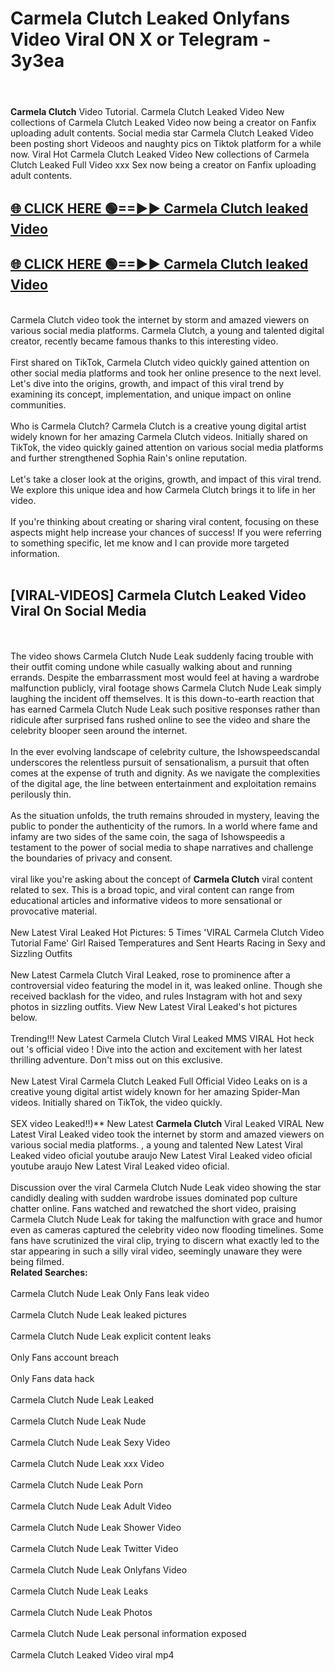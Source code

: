 <h1> Carmela Clutch Leaked Onlyfans Video Viral ON X or Telegram - 3y3ea </h1>

# 
<br>
<strong>Carmela Clutch</strong> Video Tutorial. Carmela Clutch Leaked Video New collections of  Carmela Clutch Leaked Video now being a creator on Fanfix uploading adult contents. Social media star Carmela Clutch Leaked Video been posting short Videoos and naughty pics on Tiktok platform for a while now. Viral Hot Carmela Clutch Leaked Video New collections of Carmela Clutch Leaked Full Video xxx Sex now being a creator on Fanfix uploading adult contents.
<br>

## [🌐 CLICK HERE 🟢==►► Carmela Clutch leaked Video ](https://onlyclips.site?title=Carmela_Clutch&ref=git)


## [🌐 CLICK HERE 🟢==►► Carmela Clutch leaked Video ](https://onlyclips.site?title=Carmela_Clutch&ref=git)

<br>
Carmela Clutch video took the internet by storm and amazed viewers on various social media platforms. Carmela Clutch, a young and talented digital creator, recently became famous thanks to this interesting video.
<br><br>
First shared on TikTok, Carmela Clutch video quickly gained attention on other social media platforms and took her online presence to the next level. Let's dive into the origins, growth, and impact of this viral trend by examining its concept, implementation, and unique impact on online communities.
<br><br>
Who is Carmela Clutch? Carmela Clutch is a creative young digital artist widely known for her amazing Carmela Clutch videos. Initially shared on TikTok, the video quickly gained attention on various social media platforms and further strengthened Sophia Rain's online reputation.
<br><br>
Let's take a closer look at the origins, growth, and impact of this viral trend. We explore this unique idea and how Carmela Clutch brings it to life in her video.
<br><br>
If you're thinking about creating or sharing viral content, focusing on these aspects might help increase your chances of success! If you were referring to something specific, let me know and I can provide more targeted information.
<br><br>
<h2>[VIRAL-VIDEOS] Carmela Clutch Leaked Video Viral On Social Media</h2>
<br><br>
The video shows Carmela Clutch Nude Leak suddenly facing trouble with their outfit coming undone while casually walking about and running errands. Despite the embarrassment most would feel at having a wardrobe malfunction publicly, viral footage shows Carmela Clutch Nude Leak simply laughing the incident off themselves. It is this down-to-earth reaction that has earned Carmela Clutch Nude Leak such positive responses rather than ridicule after surprised fans rushed online to see the video and share the celebrity blooper seen around the internet.
<br><br>
In the ever evolving landscape of celebrity culture, the Ishowspeedscandal underscores the relentless pursuit of sensationalism, a pursuit that often comes at the expense of truth and dignity. As we navigate the complexities of the digital age, the line between entertainment and exploitation remains perilously thin.
<br><br>
As the situation unfolds, the truth remains shrouded in mystery, leaving the public to ponder the authenticity of the rumors. In a world where fame and infamy are two sides of the same coin, the saga of Ishowspeedis a testament to the power of social media to shape narratives and challenge the boundaries of privacy and consent.
<br><br>
viral like you're asking about the concept of <strong>Carmela Clutch</strong> viral content related to sex. This is a broad topic, and viral content can range from educational articles and informative videos to more sensational or provocative material.
<br><br>
New Latest Viral Leaked Hot Pictures: 5 Times 'VIRAL Carmela Clutch Video Tutorial Fame' Girl Raised Temperatures and Sent Hearts Racing in Sexy and Sizzling Outfits
<br><br>
New Latest Carmela Clutch Viral Leaked, rose to prominence after a controversial video featuring the model in it, was leaked online. Though she received backlash for the video, and rules Instagram with hot and sexy photos in sizzling outfits. View New Latest Viral Leaked's hot pictures below.
<br><br>
Trending!!! New Latest Carmela Clutch Viral Leaked MMS VIRAL Hot heck out 's official video ! Dive into the action and excitement with her latest thrilling adventure. Don't miss out on this exclusive.
<br><br>
New Latest Viral Carmela Clutch Leaked Full Official Video Leaks on  is a creative young digital artist widely known for her amazing Spider-Man videos. Initially shared on TikTok, the video quickly.
<br><br>
SEX video Leaked!!)** New Latest <strong>Carmela Clutch</strong> Viral Leaked VIRAL New Latest Viral Leaked video took the internet by storm and amazed viewers on various social media platforms. , a young and talented New Latest Viral Leaked video oficial youtube araujo New Latest Viral Leaked video oficial youtube araujo New Latest Viral Leaked video oficial.
<br><br>
Discussion over the viral Carmela Clutch Nude Leak video showing the star candidly dealing with sudden wardrobe issues dominated pop culture chatter online. Fans watched and rewatched the short video, praising Carmela Clutch Nude Leak for taking the malfunction with grace and humor even as cameras captured the celebrity video now flooding timelines. Some fans have scrutinized the viral clip, trying to discern what exactly led to the star appearing in such a silly viral video, seemingly unaware they were being filmed.
<br>
<strong>Related Searches:</strong>
<br><br>
Carmela Clutch Nude Leak Only Fans leak video
<br><br>
Carmela Clutch Nude Leak leaked pictures
<br><br>
Carmela Clutch Nude Leak explicit content leaks
<br><br>
Only Fans account breach
<br><br>
Only Fans data hack
<br><br>
Carmela Clutch Nude Leak Leaked
<br><br>
Carmela Clutch Nude Leak Nude
<br><br>
Carmela Clutch Nude Leak Sexy Video
<br><br>
Carmela Clutch Nude Leak xxx Video
<br><br>
Carmela Clutch Nude Leak Porn
<br><br>
Carmela Clutch Nude Leak Adult Video
<br><br>
Carmela Clutch Nude Leak Shower Video
<br><br>
Carmela Clutch Nude Leak Twitter Video
<br><br>
Carmela Clutch Nude Leak Onlyfans Video
<br><br>
Carmela Clutch Nude Leak Leaks
<br><br>
Carmela Clutch Nude Leak Photos
<br><br>
Carmela Clutch Nude Leak personal information exposed
<br><br>
Carmela Clutch Leaked Video viral mp4